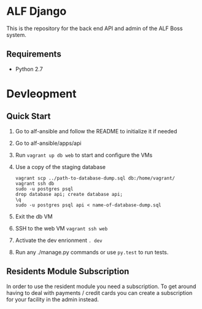 # ALF Django

This is the repository for the back end API and admin of the ALF Boss system.

## Requirements

- Python 2.7

# Devleopment

## Quick Start

1. Go to alf-ansible and follow the README to initialize it if needed
2. Go to alf-ansible/apps/api
3. Run `vagrant up db web` to start and configure the VMs
4. Use a copy of the staging database

    ```
    vagrant scp ../path-to-database-dump.sql db:/home/vagrant/
    vagrant ssh db
    sudo -u postgres psql
    drop database api; create database api;
    \q
    sudo -u postgres psql api < name-of-database-dump.sql
    ```
5. Exit the db VM
6. SSH to the web VM `vagrant ssh web`
7. Activate the dev enrionment `. dev`
8. Run any ./manage.py commands or use `py.test` to run tests.

## Residents Module Subscription

In order to use the resident module you need a subscription.  To get around having to deal
with payments / credit cards you can create a subscription for your facility in the
admin instead.

